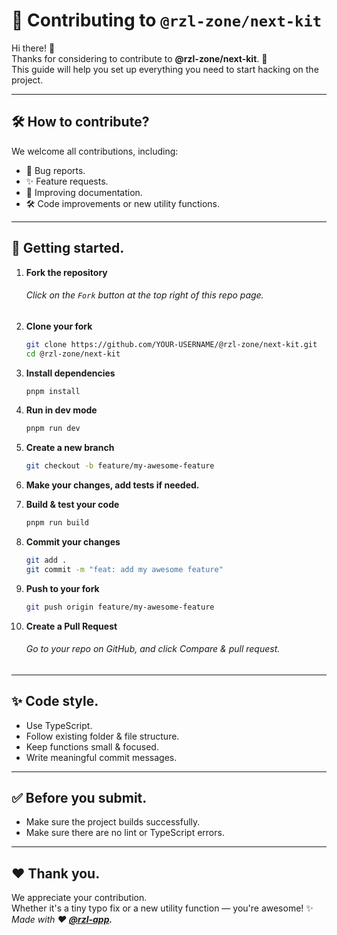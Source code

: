 # 🙌 Contributing to **`@rzl-zone/next-kit`**

Hi there! 🎉  
Thanks for considering to contribute to **@rzl-zone/next-kit**. 🚀  
This guide will help you set up everything you need to start hacking on the project.

---

## 🛠 How to contribute?

We welcome all contributions, including:

- 🐛 Bug reports.
- ✨ Feature requests.
- 📝 Improving documentation.
- 🛠 Code improvements or new utility functions.

---

## 🚀 Getting started.

1.  **Fork the repository**

    ###### Click on the `Fork` button at the top right of this repo page.

2.  **Clone your fork**

    ```bash
    git clone https://github.com/YOUR-USERNAME/@rzl-zone/next-kit.git
    cd @rzl-zone/next-kit
    ```

3.  **Install dependencies**
    ```bash
    pnpm install
    ```
4.  **Run in dev mode**
    ```bash
    pnpm run dev
    ```
5.  **Create a new branch**
    ```bash
    git checkout -b feature/my-awesome-feature
    ```
6.  **Make your changes, add tests if needed.**
7.  **Build & test your code**

    ```bash
    pnpm run build
    ```

8.  **Commit your changes**
    ```bash
    git add .
    git commit -m "feat: add my awesome feature"
    ```
9.  **Push to your fork**
    ```bash
    git push origin feature/my-awesome-feature
    ```
10. **Create a Pull Request**
    ###### Go to your repo on GitHub, and click Compare & pull request.

---

## ✨ Code style.

- Use TypeScript.
- Follow existing folder & file structure.
- Keep functions small & focused.
- Write meaningful commit messages.

---

## ✅ Before you submit.

- Make sure the project builds successfully.
- Make sure there are no lint or TypeScript errors.

---

## ❤️ Thank you.

We appreciate your contribution.  
Whether it's a tiny typo fix or a new utility function — you're awesome! ✨  
*Made with ❤️ **[@rzl-app](https://github.com/rzl-app).***
